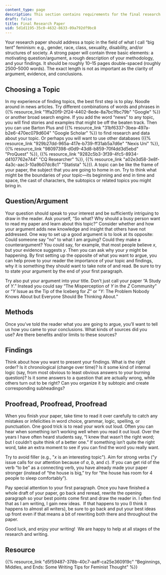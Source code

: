 ```yaml
---
content_type: page
description: This section contains requirements for the final research paper.
draft: false
title: Final Research Paper
uid: 5d1d1195-35c0-4632-8633-09a792df9bc8
---
```

Your research paper should address a topic in the field of what I call “big tent” feminism: e.g., gender, race, class, sexuality, disability, and/or structures of society. A strong paper will contain three basic elements: a motivating question/argument, a rough description of your methodology, and your findings. It should be roughly 10–15 pages double-spaced (roughly 2500–5000 words). The exact length is not as important as the clarity of argument, evidence, and conclusions.

## Choosing a Topic

In my experience of finding topics, the best first step is to play. Noodle around in news articles. Try different combinations of words and phrases in {{% resource_link "1ffa20f9-2f24-4402-8ede-8a7bc1fbc79b" "Google" %}} or another broad search engine. If you add the word “news” to any topic, you will find stories and examples that might be off the beaten track. Then you can use Barton Plus and {{% resource_link "31bf6337-3bea-497a-b2e6-470ec079d604" "Google Scholar" %}} to find research and data about your topic. Or perhaps you will want to use other databases ({{% resource_link "929b27dd-965a-417e-b739-ff31ab5a7d6e" "Nexis Uni" %}}, {{% resource_link "98097398-d0d9-43d8-b859-70f4dd3d5ebd" "ProQuest" %}}, {{% resource_link "9282c5b3-3f39-4fc5-8934-d4107762e744" "CQ Researcher" %}}, {{% resource_link "a02e3d58-3e8f-4a3c-aac3-10a9b07dc8c1" "Statista" %}}). A topic can be like the frame of your paper, the subject that you are going to home in on. Try to think what might be the boundaries of your topic—its beginning and end in time and space, the cast of characters, the subtopics or related topics you might bring in. 

## Question/Argument

Your question should speak to your interest and be sufficiently intriguing to draw in the reader. Ask yourself, “So what? Why should a busy person want to read my paper and learn about this topic?” Consider whether and how your argument adds new knowledge and insight that others have not addressed. One way to set up a good argument is to look at its opposite: Could someone say "no" to what I am arguing? Could they make a counterargument? You could say, for example, that most people believe *x*, but your evidence suggests *y*. Then you can ask why your *y* might be happening. By first setting up the opposite of what you want to argue, you can help prove to your reader the importance of your topic and findings, why it is something they should want to take note of and read. Be sure to try to state your argument by the end of your first paragraph. 

Try also put your argument into your title. Don’t just call your paper “A Study of *Y*.” Instead you could say “The Misperception of *Y* in the *Z* Community” or “*Y* Issue as the Tip of the Iceberg for *Z*” or “*Y*: The Problem Nobody Knows About but Everyone Should Be Thinking About.”     

## Methods

Once you’ve told the reader what you are going to argue, you’ll want to tell us how you came to your conclusions. What kinds of sources did you use? Are there benefits and/or limits to these sources?   

## Findings

Think about how you want to present your findings. What is the right order? Is it chronological (change over time)? Is it some kind of internal logic (say, from most obvious to least obvious answers to your burning question)? Is it some answers to a question that are actually wrong, while others turn out to be right? Can you organize it by subtopic and create corresponding subheadings?

## Proofread, Proofread, Proofread

When you finish your paper, take time to read it over carefully to catch any mistakes or infelicities in word choice, grammar, logic, spelling, or punctuation. One good trick is to read your work out loud. Often you can hear when something isn’t working well when you read it out loud. Over the years I have often heard students say, “I knew that wasn’t the right word; but I couldn’t quite think of a better one.” If something isn’t quite the right word, take an extra moment to see if you can find the word you really want.

Try to avoid filler (e.g., "*x* is an interesting topic"). Aim for strong verbs ("*y* issue calls for our attention because of *a*, *b*, and *c*). If you can get rid of the verb “to be” as a connecting verb, you have already made your paper stronger (instead of “the house is big,” try for “the house has room for 4 people to sleep comfortably”).  

Pay special attention to your first paragraph. Once you have finished a whole draft of your paper, go back and reread, rewrite the opening paragraph so your best points come first and draw the reader in. I often find that as I am writing, I gain new ideas.  If that happens to you (I think it happens to almost all writers), be sure to go back and put your best ideas up front even if that means a bit of rewriting both there and throughout the paper.

Good luck, and enjoy your writing!  We are happy to help at all stages of the research and writing.

## Resource

{{% resource_link "d5f59487-378b-40c7-aaff-ca25e360919c" "Beginnings, Middles, and Ends: Some Writing Tips for Feminist Thought" %}}